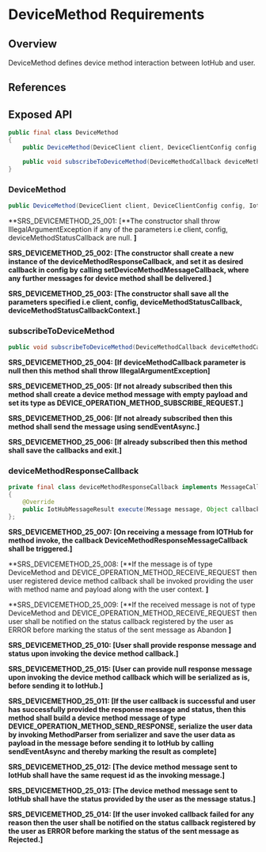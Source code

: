 # DeviceMethod Requirements

## Overview

DeviceMethod defines device method interaction between IotHub and user.

## References

## Exposed API

```java
public final class DeviceMethod
{
    public DeviceMethod(DeviceClient client, DeviceClientConfig config, IotHubEventCallback deviceMethodStatusCallback, Object deviceMethodStatusCallbackContext) throws IllegalArgumentException;

    public void subscribeToDeviceMethod(DeviceMethodCallback deviceMethodCallback, Object deviceMethodCallbackContext) throws IllegalArgumentException;    
}
```

### DeviceMethod

```java
public DeviceMethod(DeviceClient client, DeviceClientConfig config, IotHubEventCallback deviceMethodStatusCallback, Object deviceMethodStatusCallbackContext) throws IllegalArgumentException;
```

**SRS_DEVICEMETHOD_25_001: [**The constructor shall throw IllegalArgumentException if any of the parameters i.e client, config, deviceMethodStatusCallback are null. **]**

**SRS_DEVICEMETHOD_25_002: [**The constructor shall create a new instance of the deviceMethodResponseCallback, and set it as desired callback in config by calling setDeviceMethodMessageCallback, where any further messages for device method shall be delivered.**]**

**SRS_DEVICEMETHOD_25_003: [**The constructor shall save all the parameters specified i.e client, config, deviceMethodStatusCallback, deviceMethodStatusCallbackContext.**]**


### subscribeToDeviceMethod

```java
public void subscribeToDeviceMethod(DeviceMethodCallback deviceMethodCallback, Object deviceMethodCallbackContext) throws IllegalArgumentException;
```

**SRS_DEVICEMETHOD_25_004: [**If deviceMethodCallback parameter is null then this method shall throw IllegalArgumentException**]**

**SRS_DEVICEMETHOD_25_005: [**If not already subscribed then this method shall create a device method message with empty payload and set its type as DEVICE_OPERATION_METHOD_SUBSCRIBE_REQUEST.**]**

**SRS_DEVICEMETHOD_25_006: [**If not already subscribed then this method shall send the message using sendEventAsync.**]**

**SRS_DEVICEMETHOD_25_006: [**If already subscribed then this method shall save the callbacks and exit.**]**


### deviceMethodResponseCallback

```java
private final class deviceMethodResponseCallback implements MessageCallback
{
    @Override
    public IotHubMessageResult execute(Message message, Object callbackContext);
};
```

**SRS_DEVICEMETHOD_25_007: [**On receiving a message from IOTHub for method invoke, the callback DeviceMethodResponseMessageCallback shall be triggered.**]**

**SRS_DEVICEMETHOD_25_008: [**If the message is of type DeviceMethod and DEVICE_OPERATION_METHOD_RECEIVE_REQUEST then user registered device method callback shall be invoked providing the user with method name and payload along with the user context. **]**

**SRS_DEVICEMETHOD_25_009: [**If the received message is not of type DeviceMethod and DEVICE_OPERATION_METHOD_RECEIVE_REQUEST then user shall be notified on the status callback registered by the user as ERROR before marking the status of the sent message as Abandon **]**

**SRS_DEVICEMETHOD_25_010: [**User shall provide response message and status upon invoking the device method callback.**]**

**SRS_DEVICEMETHOD_25_015: [**User can provide null response message upon invoking the device method callback which will be serialized as is, before sending it to IotHub.**]**

**SRS_DEVICEMETHOD_25_011: [**If the user callback is successful and user has successfully provided the response message and status, then this method shall build a device method message of type DEVICE_OPERATION_METHOD_SEND_RESPONSE, serialize the user data by invoking MethodParser from serializer and save the user data as payload in the message before sending it to IotHub by calling sendEventAsync and thereby marking the result as complete**]**

**SRS_DEVICEMETHOD_25_012: [**The device method message sent to IotHub shall have the same request id as the invoking message.**]**

**SRS_DEVICEMETHOD_25_013: [**The device method message sent to IotHub shall have the status provided by the user as the message status.**]**

**SRS_DEVICEMETHOD_25_014: [**If the user invoked callback failed for any reason then the user shall be notified on the status callback registered by the user as ERROR before marking the status of the sent message as Rejected.**]**

